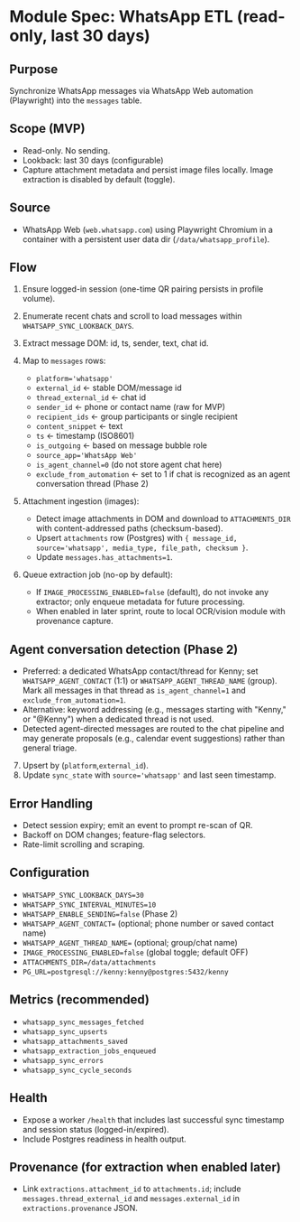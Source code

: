 # Module Spec: WhatsApp ETL (read-only, last 30 days)
## Purpose
Synchronize WhatsApp messages via WhatsApp Web automation (Playwright) into the `messages` table.
## Scope (MVP)
- Read-only. No sending.
- Lookback: last 30 days (configurable)
- Capture attachment metadata and persist image files locally. Image extraction is disabled by default (toggle).
## Source
- WhatsApp Web (`web.whatsapp.com`) using Playwright Chromium in a container with a persistent user data dir (`/data/whatsapp_profile`).
## Flow
1) Ensure logged-in session (one-time QR pairing persists in profile volume).
2) Enumerate recent chats and scroll to load messages within `WHATSAPP_SYNC_LOOKBACK_DAYS`.
3) Extract message DOM: id, ts, sender, text, chat id.
4) Map to `messages` rows:
   - `platform='whatsapp'`
   - `external_id` ← stable DOM/message id
   - `thread_external_id` ← chat id
   - `sender_id` ← phone or contact name (raw for MVP)
   - `recipient_ids` ← group participants or single recipient
   - `content_snippet` ← text
   - `ts` ← timestamp (ISO8601)
   - `is_outgoing` ← based on message bubble role
   - `source_app='WhatsApp Web'`
   - `is_agent_channel=0` (do not store agent chat here)
   - `exclude_from_automation` ← set to 1 if chat is recognized as an agent conversation thread (Phase 2)

5) Attachment ingestion (images):
   - Detect image attachments in DOM and download to `ATTACHMENTS_DIR` with content-addressed paths (checksum-based).
   - Upsert `attachments` row (Postgres) with `{ message_id, source='whatsapp', media_type, file_path, checksum }`.
   - Update `messages.has_attachments=1`.

6) Queue extraction job (no-op by default):
   - If `IMAGE_PROCESSING_ENABLED=false` (default), do not invoke any extractor; only enqueue metadata for future processing.
   - When enabled in later sprint, route to local OCR/vision module with provenance capture.
## Agent conversation detection (Phase 2)
- Preferred: a dedicated WhatsApp contact/thread for Kenny; set `WHATSAPP_AGENT_CONTACT` (1:1) or `WHATSAPP_AGENT_THREAD_NAME` (group). Mark all messages in that thread as `is_agent_channel=1` and `exclude_from_automation=1`.
- Alternative: keyword addressing (e.g., messages starting with "Kenny," or "@Kenny") when a dedicated thread is not used.
- Detected agent-directed messages are routed to the chat pipeline and may generate proposals (e.g., calendar event suggestions) rather than general triage.
7) Upsert by (`platform`,`external_id`).
8) Update `sync_state` with `source='whatsapp'` and last seen timestamp.
## Error Handling
- Detect session expiry; emit an event to prompt re-scan of QR.
- Backoff on DOM changes; feature-flag selectors.
- Rate-limit scrolling and scraping.
## Configuration
- `WHATSAPP_SYNC_LOOKBACK_DAYS=30`
- `WHATSAPP_SYNC_INTERVAL_MINUTES=10`
 - `WHATSAPP_ENABLE_SENDING=false` (Phase 2)
 - `WHATSAPP_AGENT_CONTACT=` (optional; phone number or saved contact name)
 - `WHATSAPP_AGENT_THREAD_NAME=` (optional; group/chat name)
 - `IMAGE_PROCESSING_ENABLED=false` (global toggle; default OFF)
 - `ATTACHMENTS_DIR=/data/attachments`
 - `PG_URL=postgresql://kenny:kenny@postgres:5432/kenny`
## Metrics (recommended)
- `whatsapp_sync_messages_fetched`
- `whatsapp_sync_upserts`
- `whatsapp_attachments_saved`
- `whatsapp_extraction_jobs_enqueued`
- `whatsapp_sync_errors`
- `whatsapp_sync_cycle_seconds`
## Health
- Expose a worker `/health` that includes last successful sync timestamp and session status (logged-in/expired).
 - Include Postgres readiness in health output.
## Provenance (for extraction when enabled later)
- Link `extractions.attachment_id` to `attachments.id`; include `messages.thread_external_id` and `messages.external_id` in `extractions.provenance` JSON.
